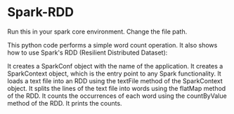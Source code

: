 # Spark-RDD
Run this in your spark core environment. Change the file path.


This python code performs a simple word count operation. It also shows how to use Spark's RDD (Resilient Distributed Dataset):

It creates a SparkConf object with the name of the application.
It creates a SparkContext object, which is the entry point to any Spark functionality.
It loads a text file into an RDD using the textFile method of the SparkContext object.
It splits the lines of the text file into words using the flatMap method of the RDD.
It counts the occurrences of each word using the countByValue method of the RDD.
It prints the counts.

